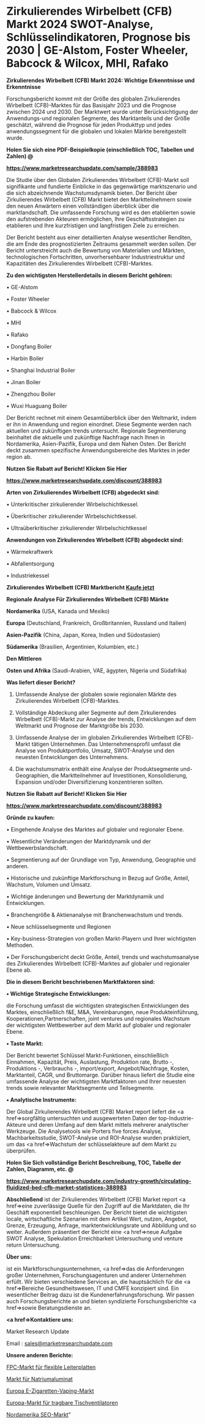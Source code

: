 # Zirkulierendes Wirbelbett (CFB) Markt 2024 SWOT-Analyse, Schlüsselindikatoren, Prognose bis 2030 | GE-Alstom, Foster Wheeler, Babcock & Wilcox, MHI, Rafako

<strong>Zirkulierendes Wirbelbett (CFB) Markt 2024: Wichtige Erkenntnisse und Erkenntnisse</strong>

Forschungsbericht kommt mit der Größe des globalen Zirkulierendes Wirbelbett (CFB)-Marktes für das Basisjahr 2023 und die Prognose zwischen 2024 und 2030. Der Marktwert wurde unter Berücksichtigung der Anwendungs-und regionalen Segmente, des Marktanteils und der Größe geschätzt, während die Prognose für jeden Produkttyp und jedes anwendungssegment für die globalen und lokalen Märkte bereitgestellt wurde.



<strong>Holen Sie sich eine PDF-Beispielkopie (einschließlich TOC, Tabellen und Zahlen) @
</strong>

<strong><a href=https://www.marketresearchupdate.com/sample/388983>

<strong>https://www.marketresearchupdate.com/sample/388983</u></font></a></strong></strong>

Die Studie über den Globalen Zirkulierendes Wirbelbett (CFB)-Markt soll signifikante und fundierte Einblicke in das gegenwärtige marktszenario und die sich abzeichnende Wachstumsdynamik bieten. Der Bericht über Zirkulierendes Wirbelbett (CFB) Markt bietet den Marktteilnehmern sowie den neuen Anwärtern einen vollständigen überblick über die marktlandschaft. Die umfassende Forschung wird es den etablierten sowie den aufstrebenden Akteuren ermöglichen, Ihre Geschäftsstrategien zu etablieren und Ihre kurzfristigen und langfristigen Ziele zu erreichen.

Der Bericht besteht aus einer detaillierten Analyse wesentlicher Renditen, die am Ende des prognostizierten Zeitraums gesammelt werden sollen. Der Bericht unterstreicht auch die Bewertung von Materialien und Märkten, technologischen Fortschritten, unvorhersehbarer Industriestruktur und Kapazitäten des Zirkulierendes Wirbelbett (CFB)-Marktes.



<strong>Zu den wichtigsten Herstellerdetails in diesem Bericht gehören:</strong>

• GE-Alstom

• Foster Wheeler

• Babcock & Wilcox

• MHI

• Rafako

• Dongfang Boiler

• Harbin Boiler

• Shanghai Industrial Boiler

• Jinan Boiler

• Zhengzhou Boiler

• Wuxi Huaguang Boiler

Der Bericht rechnet mit einem Gesamtüberblick über den Weltmarkt, indem er ihn in Anwendung und region einordnet. Diese Segmente werden nach aktuellen und zukünftigen trends untersucht. Regionale Segmentierung beinhaltet die aktuelle und zukünftige Nachfrage nach Ihnen in Nordamerika, Asien-Pazifik, Europa und dem Nahen Osten. Der Bericht deckt zusammen spezifische Anwendungsbereiche des Marktes in jeder region ab.



<strong>Nutzen Sie Rabatt auf Bericht! Klicken Sie Hier
</strong>

<strong><a href=https://www.marketresearchupdate.com/discount/388983>https://www.marketresearchupdate.com/discount/388983</b></u></font></strong></a>



<strong>Arten von Zirkulierendes Wirbelbett (CFB) abgedeckt sind:</strong>

• Unterkritischer zirkulierender Wirbelschichtkessel.

• Überkritischer zirkulierender Wirbelschichtkessel.

• Ultraüberkritischer zirkulierender Wirbelschichtkessel



<strong>Anwendungen von Zirkulierendes Wirbelbett (CFB) abgedeckt sind:</strong>

• Wärmekraftwerk

• Abfallentsorgung

• Industriekessel



<strong>Zirkulierendes Wirbelbett (CFB) Marktbericht <a href=https://www.marketresearchupdate.com/buynow/388983>Kaufe jetzt</a></strong>



<strong>Regionale Analyse Für Zirkulierendes Wirbelbett (CFB) Märkte</strong>



<strong>Nordamerika</strong> (USA, Kanada und Mexiko)



<strong>Europa</strong> (Deutschland, Frankreich, Großbritannien, Russland und Italien)



<strong>Asien-Pazifik</strong> (China, Japan, Korea, Indien und Südostasien)



<strong>Südamerika</strong> (Brasilien, Argentinien, Kolumbien, etc.)



<strong>Den Mittleren</strong> 

<strong>Osten und Afrika</strong> (Saudi-Arabien, VAE, ägypten, Nigeria und Südafrika)



<strong>Was liefert dieser Bericht?</strong>

1. Umfassende Analyse der globalen sowie regionalen Märkte des Zirkulierendes Wirbelbett (CFB)-Marktes.

2. Vollständige Abdeckung aller Segmente auf dem Zirkulierendes Wirbelbett (CFB)-Markt zur Analyse der trends, Entwicklungen auf dem Weltmarkt und Prognose der Marktgröße bis 2030.

3. Umfassende Analyse der im globalen Zirkulierendes Wirbelbett (CFB)-Markt tätigen Unternehmen. Das Unternehmensprofil umfasst die Analyse von Produktportfolio, Umsatz, SWOT-Analyse und den neuesten Entwicklungen des Unternehmens.

4. Die wachstumsmatrix enthält eine Analyse der Produktsegmente und-Geographien, die Marktteilnehmer auf Investitionen, Konsolidierung, Expansion und/oder Diversifizierung konzentrieren sollten.



<strong>Nutzen Sie Rabatt auf Bericht! Klicken Sie Hier
</strong>

<strong><a href=https://www.marketresearchupdate.com/discount/388983>https://www.marketresearchupdate.com/discount/388983</b></u></font></strong></a>



<strong>Gründe zu kaufen:</strong>

• Eingehende Analyse des Marktes auf globaler und regionaler Ebene.

• Wesentliche Veränderungen der Marktdynamik und der Wettbewerbslandschaft.

• Segmentierung auf der Grundlage von Typ, Anwendung, Geographie und anderen.

• Historische und zukünftige Marktforschung in Bezug auf Größe, Anteil, Wachstum, Volumen und Umsatz.

• Wichtige änderungen und Bewertung der Marktdynamik und Entwicklungen.

• Branchengröße &amp; Aktienanalyse mit Branchenwachstum und trends.

• Neue schlüsselsegmente und Regionen

• Key-business-Strategien von großen Markt-Playern und Ihrer wichtigsten Methoden.

• Der Forschungsbericht deckt Größe, Anteil, trends und wachstumsanalyse des Zirkulierendes Wirbelbett (CFB)-Marktes auf globaler und regionaler Ebene ab.



<strong>Die in diesem Bericht beschriebenen Marktfaktoren sind:</strong>



<strong>• Wichtige Strategische Entwicklungen:</strong>

die Forschung umfasst die wichtigsten strategischen Entwicklungen des Marktes, einschließlich f&amp;E, M&amp;A, Vereinbarungen, neue Produkteinführung, Kooperationen,Partnerschaften, joint ventures und regionales Wachstum der wichtigsten Wettbewerber auf dem Markt auf globaler und regionaler Ebene.



<strong>• Taste Markt:</strong>

Der Bericht bewertet Schlüssel Markt-Funktionen, einschließlich Einnahmen, Kapazität, Preis, Auslastung, Produktion rate, Brutto -, Produktions -, Verbrauchs -, import/export, Angebot/Nachfrage, Kosten, Marktanteil, CAGR, und Bruttomarge. Darüber hinaus liefert die Studie eine umfassende Analyse der wichtigsten Marktfaktoren und Ihrer neuesten trends sowie relevanter Marktsegmente und Teilsegmente.



<strong>• Analytische Instrumente:</strong>

Der Global Zirkulierendes Wirbelbett (CFB) Market report liefert die <a href=>sorgf</a>ältig untersuchten und ausgewerteten Daten der top-Industrie-Akteure und deren Umfang auf dem Markt mittels mehrerer analytischer Werkzeuge. Die Analysetools wie Porters five forces Analyse, Machbarkeitsstudie, SWOT-Analyse und ROI-Analyse wurden praktiziert, um das <a href=>Wachstum</a> der schlüsselakteure auf dem Markt zu überprüfen.



<strong>Holen Sie Sich vollständige Bericht Beschreibung, TOC, Tabelle der Zahlen, Diagramm, etc. @ </strong>

<strong><a href=https://www.marketresearchupdate.com/industry-growth/circulating-fluidized-bed-cfb-market-statistices-388983>https://www.marketresearchupdate.com/industry-growth/circulating-fluidized-bed-cfb-market-statistices-388983</a></font></strong>



<strong>Abschließend</strong> ist der Zirkulierendes Wirbelbett (CFB) Market report <a href=>eine</a> zuverlässige Quelle für den Zugriff auf die Marktdaten, die Ihr Geschäft exponentiell beschleunigen. Der Bericht bietet die wichtigsten locale, wirtschaftliche Szenarien mit dem Artikel Wert, nutzen, Angebot, Grenze, Erzeugung, Anfrage, marktentwicklungsrate und Abbildung und so weiter. Außerdem präsentiert der Bericht eine <a href=>neue</a> Aufgabe SWOT Analyse, Spekulation Erreichbarkeit Untersuchung und venture return Untersuchung.



<strong>Über uns:</strong>

 ist ein Marktforschungsunternehmen, <a href=>das</a> die Anforderungen großer Unternehmen, Forschungsagenturen und anderer Unternehmen erfüllt. Wir bieten verschiedene Services an, die hauptsächlich für die <a href=>Bereiche</a> Gesundheitswesen, IT und CMFE konzipiert sind. Ein wesentlicher Beitrag dazu ist die Kundenerfahrungsforschung. Wir passen auch Forschungsberichte an und bieten syndizierte Forschungsberichte <a href=>sowie</a> Beratungsdienste an.



<strong><a href=>Kontaktiere uns:</a></strong>

Market Research Update

Email : sales@marketresearchupdate.com



<strong>Unsere anderen Berichte:</strong>

<a href=https://www.linkedin.com/pulse/flexible-printed-circuit-board-fpc-market-opportunities>FPC-Markt für flexible Leiterplatten</a>

<a href=https://www.linkedin.com/pulse/sodium-aluminate-market-outlooks-2023>Markt für Natriumaluminat</a>

<a href=https://www.linkedin.com/pulse/europe-e-cigarette-vaping-market-size-exclusive-report>Europa E-Zigaretten-Vaping-Markt</a>

<a href=https://www.linkedin.com/pulse/europe-portable-desk-fans-market-2023-new-comprehensive>Europa-Markt für tragbare Tischventilatoren</a>

<a href=https://www.linkedin.com/pulse/north-america-seo-market-2023-brief-regionwise>Nordamerika SEO-Markt</a>"

